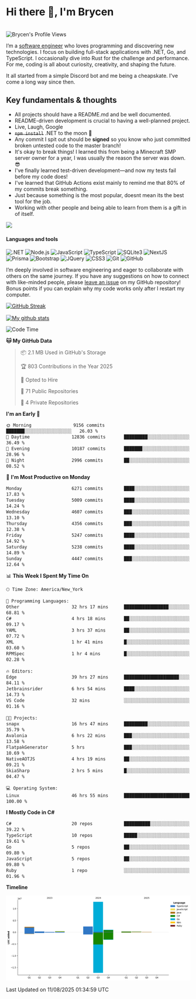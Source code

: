 # Hi there 👋, I'm Brycen

<br>
<img src="https://komarev.com/ghpvc/?username=BrycensRanch" alt="Brycen's Profile Views" />

I’m a [software engineer](https://en.wikipedia.org/wiki/Software_engineering) who loves programming and discovering new technologies. I focus on building full-stack applications with .NET, Go, and TypeScript. I occasionally dive into Rust for the challenge and performance. For me, coding is all about curiosity, creativity, and shaping the future.

It all started from a simple Discord bot and me being a cheapskate. I've come a long way since then.

## Key fundamentals & thoughts

- All projects should have a README.md and be well documented.
- README-driven development is crucial to having a well-planned project.
- Live, Laugh, Google
- ~~`npm install`~~ .NET to the moon 🚀
- Any commit I spit out should be **signed** so you know who just committed broken untested code to the master branch!
- It's okay to break things! I learned this from being a Minecraft SMP server owner for a year, I was usually the reason the server was down. 😎
- I've finally learned test-driven development—and now my tests fail before my code does!
- I've learned that GitHub Actions exist mainly to remind me that 80% of my commits break something.
- Just because something is the most popular, doesnt mean its the best tool for the job.
- Working with other people and being able to learn from them is a gift in of itself.

<img src="https://res.cloudinary.com/practicaldev/image/fetch/s--OoBLh7-Q--/c_limit%2Cf_auto%2Cfl_progressive%2Cq_auto%2Cw_880/https://cdn-images-1.medium.com/max/1614/1%2A8BlqJ8lNVZzuRjAg1mZ50w.png" height="400"/>

<h4>Languages and tools</h4>
<p>
  <img src="https://img.shields.io/badge/.NET-%23512BD4.svg?&style=for-the-badge&logo=dotnet&logoColor=white" alt=".NET" />
  <img src="https://img.shields.io/badge/node.js%20-%2343853D.svg?&style=for-the-badge&logo=node.js&logoColor=white" alt="Node.js" />
  <img src="https://img.shields.io/badge/javascript%20-%23323330.svg?&style=for-the-badge&logo=javascript&logoColor=%23F7DF1E" alt="JavaScript" />
  <img src="https://img.shields.io/badge/typescript%20-%23323330.svg?&style=for-the-badge&logo=typescript&logoColor=#3467eb" alt="TypeScript" />
  <img src="https://img.shields.io/badge/sqlite3%20-%23323330.svg?&style=for-the-badge&logo=sqlite&logoColor=#3467eb" alt="SQLite3" />
  <img src="https://img.shields.io/badge/Next.JS%20-%23323330.svg?&style=for-the-badge&logo=next.js&logoColor=#3467eb" alt="NextJS" />
  <img src="https://img.shields.io/badge/Prisma%20-%23323330.svg?&style=for-the-badge&logo=prisma&logoColor=#3467eb" alt="Prisma" />
  <img src="https://img.shields.io/badge/bootstrap%20-%23323330.svg?&style=for-the-badge&logo=bootstrap" alt="Bootstrap" />
  <img src="https://img.shields.io/badge/jquery%20-%23323330.svg?&style=for-the-badge&logo=jquery" alt="JQuery" />
  <img src="https://img.shields.io/badge/css3%20-%23323330.svg?&style=for-the-badge&logo=css3" alt="CSS3" />
  <img src="https://img.shields.io/badge/git%20-%23323330.svg?&style=for-the-badge&logo=git" alt="Git" />
  <img src="https://img.shields.io/badge/github%20-%23323330.svg?&style=for-the-badge&logo=github" alt="GitHub" />
</p>

I’m deeply involved in software engineering and eager to collaborate with others on the same journey. If you have any suggestions on how to connect with like-minded people, please [leave an issue](https://github.com/BrycensRanch/BrycensRanch/issues/new) on my GitHub repository! Bonus points if you can explain why my code works only after I restart my computer. 

<p><a href="https://git.io/streak-stats"><img src=https://github-readme-streak-stats-eight.vercel.app?user=BrycensRanch&amp;theme=dark&amp;hide_border=true&fire=EB5454&amp;ring=0CEB19" alt="GitHub Streak"></a></p>

<a href="https://github.com/anuraghazra/github-readme-stats">
  <img align="center" src="https://github-readme-stats.anuraghazra1.vercel.app/api?username=BrycensRanch&show_icons=true&line_height=27&include_all_commits=true" alt="My github stats" />
</a>

<!--START_SECTION:waka-->
![Code Time](http://img.shields.io/badge/Code%20Time-2%2C516%20hrs%2020%20mins-blue)

**🐱 My GitHub Data** 

> 📦 2.1 MB Used in GitHub's Storage 
 > 
> 🏆 803 Contributions in the Year 2025
 > 
> 💼 Opted to Hire
 > 
> 📜 71 Public Repositories 
 > 
> 🔑 4 Private Repositories 
 > 
**I'm an Early 🐤** 

```text
🌞 Morning                9156 commits        ███████░░░░░░░░░░░░░░░░░░   26.03 % 
🌆 Daytime                12836 commits       █████████░░░░░░░░░░░░░░░░   36.49 % 
🌃 Evening                10187 commits       ███████░░░░░░░░░░░░░░░░░░   28.96 % 
🌙 Night                  2996 commits        ██░░░░░░░░░░░░░░░░░░░░░░░   08.52 % 
```
📅 **I'm Most Productive on Monday** 

```text
Monday                   6271 commits        ████░░░░░░░░░░░░░░░░░░░░░   17.83 % 
Tuesday                  5009 commits        ████░░░░░░░░░░░░░░░░░░░░░   14.24 % 
Wednesday                4607 commits        ███░░░░░░░░░░░░░░░░░░░░░░   13.10 % 
Thursday                 4356 commits        ███░░░░░░░░░░░░░░░░░░░░░░   12.38 % 
Friday                   5247 commits        ████░░░░░░░░░░░░░░░░░░░░░   14.92 % 
Saturday                 5238 commits        ████░░░░░░░░░░░░░░░░░░░░░   14.89 % 
Sunday                   4447 commits        ███░░░░░░░░░░░░░░░░░░░░░░   12.64 % 
```


📊 **This Week I Spent My Time On** 

```text
🕑︎ Time Zone: America/New_York

💬 Programming Languages: 
Other                    32 hrs 17 mins      █████████████████░░░░░░░░   68.81 % 
C#                       4 hrs 18 mins       ██░░░░░░░░░░░░░░░░░░░░░░░   09.17 % 
YAML                     3 hrs 37 mins       ██░░░░░░░░░░░░░░░░░░░░░░░   07.72 % 
XML                      1 hr 41 mins        █░░░░░░░░░░░░░░░░░░░░░░░░   03.60 % 
RPMSpec                  1 hr 4 mins         █░░░░░░░░░░░░░░░░░░░░░░░░   02.28 % 

🔥 Editors: 
Edge                     39 hrs 27 mins      █████████████████████░░░░   84.11 % 
Jetbrainsrider           6 hrs 54 mins       ████░░░░░░░░░░░░░░░░░░░░░   14.73 % 
VS Code                  32 mins             ░░░░░░░░░░░░░░░░░░░░░░░░░   01.16 % 

🐱‍💻 Projects: 
snapx                    16 hrs 47 mins      █████████░░░░░░░░░░░░░░░░   35.79 % 
Avalonia                 6 hrs 22 mins       ███░░░░░░░░░░░░░░░░░░░░░░   13.58 % 
FlatpakGenerator         5 hrs               ███░░░░░░░░░░░░░░░░░░░░░░   10.69 % 
NativeAOTJS              4 hrs 19 mins       ██░░░░░░░░░░░░░░░░░░░░░░░   09.21 % 
SkiaSharp                2 hrs 5 mins        █░░░░░░░░░░░░░░░░░░░░░░░░   04.47 % 

💻 Operating System: 
Linux                    46 hrs 55 mins      █████████████████████████   100.00 % 
```

**I Mostly Code in C#** 

```text
C#                       20 repos            ██████████░░░░░░░░░░░░░░░   39.22 % 
TypeScript               10 repos            █████░░░░░░░░░░░░░░░░░░░░   19.61 % 
Go                       5 repos             ██░░░░░░░░░░░░░░░░░░░░░░░   09.80 % 
JavaScript               5 repos             ██░░░░░░░░░░░░░░░░░░░░░░░   09.80 % 
Ruby                     1 repo              ░░░░░░░░░░░░░░░░░░░░░░░░░   01.96 % 
```



**Timeline**

![Lines of Code chart](https://raw.githubusercontent.com/BrycensRanch/BrycensRanch/main/assets/bar_graph.png)


 Last Updated on 11/08/2025 01:34:59 UTC
<!--END_SECTION:waka-->

<!--
**BrycensRanch/BrycensRanch** is a ✨ _special_ ✨ repository because its `README.md` (this file) appears on your GitHub profile.

Here are some ideas to get you started:

- 🔭 I’m currently working on ...
- 🌱 I’m currently learning ...
- 👯 I’m looking to collaborate on ...
- 🤔 I’m looking for help with ...
- 💬 Ask me about ...
- 📫 How to reach me: ...
- 😄 Pronouns: ...
- ⚡ Fun fact: ...
-->
